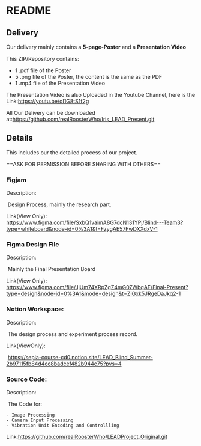 # README

## Delivery

Our delivery mainly contains a **5-page-Poster** and a **Presentation Video**

This ZIP/Repository  contains:

- 1 .pdf file of the Poster
- 5 .png file of the Poster, the content is the same as the PDF
- 1 .mp4 file of the Presentation Video

The Presentation Video is also Uploaded in the Youtube Channel, here is the Link:https://youtu.be/oI1G8tS1f2g

All Our Delivery can be downloaded at:https://github.com/realRoosterWho/Iris_LEAD_Present.git

## Details

This includes our the detailed process of our project.

==ASK FOR PERMISSION BEFORE SHARING WITH OTHERS== 

### Figjam

Description: 

​		Design Process, mainly the research part.

Link(View Only): https://www.figma.com/file/SxbQ1vaimA8G7dcN131YPj/Blind---Team3?type=whiteboard&node-id=0%3A1&t=FzygAE57FwDXXdxV-1

### Figma Design File

Description: 

​		Mainly the Final Presentation Board

Link(View Only): https://www.figma.com/file/JjUm74XRpZgZ4mG07WbqAF/Final-Present?type=design&node-id=0%3A1&mode=design&t=ZIGxk5JRgeDaJkq2-1

### Notion Workspace:

Description: 

​		The design process and experiment process record.

Link(ViewOnly):

​		https://sepia-course-cd0.notion.site/LEAD_Blind_Summer-2b97115fb84d4cc8badcef482b944c75?pvs=4



### Source Code:

Description:

​		The Code for:

	- Image Processing 
	- Camera Input Processing
	- Vibration Unit Encoding and Controllling

Link:https://github.com/realRoosterWho/LEADProject_Original.git
